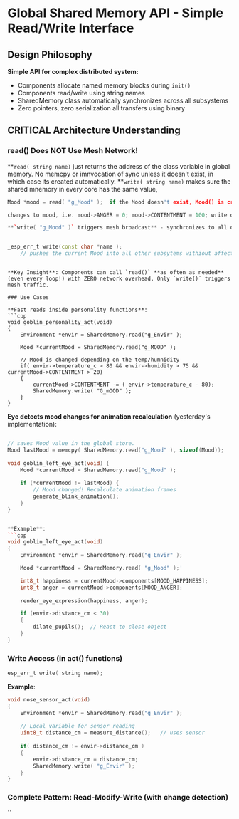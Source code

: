 # Global Shared Memory API - Simple Read/Write Interface

## Design Philosophy

**Simple API for complex distributed system:**
- Components allocate named memory blocks during `init()`
- Components read/write using string names
- SharedMemory class automatically synchronizes across all subsystems
- Zero pointers, zero serialization all transfers using binary

## CRITICAL Architecture Understanding

### read() Does NOT Use Mesh Network!

**`read( string name)` just returns the address of the class variable in global memory.  No memcpy or imnvocation of sync unless it doesn't exist, in which case its created automatically.
**`write( string name)` makes sure the shared mnemory in every core has the same value, 

```cpp
Mood *mood = read( "g_Mood" );  if the Mood doesn't exist, Mood() is created and automatically syncronized across all subsystems

changes to mood, i.e. mood->ANGER = 0; mood->CONTENTMENT = 100;	write directly into the memory buffer allocated for     

**`write( "g_Mood" )` triggers mesh broadcast** - synchronizes to all other subsystems:


_esp_err_t write(const char *name );
	// pushes the current Mood into all other subsytems withiout affecting anything else.

```
```

**Key Insight**: Components can call `read()` **as often as needed** (even every loop!) with ZERO network overhead. Only `write()` triggers mesh traffic.

### Use Cases

**Fast reads inside personality functions**:
```cpp
void goblin_personality_act(void) 
{
    Environment *envir = SharedMemory.read("g_Envir" );
    
    Mood *currentMood = SharedMemory.read("g_MOOD" );
	
	// Mood is changed depending on the temp/humnidity
	if( envir->temperature_c > 80 && envir->humidity > 75 && currentMood->CONTENTMENT > 20)
	{
		currentMood->CONTENTMENT -= ( envir->temperature_c - 80);
		SharedMemory.write( "G_mOOD" );
	}
}
```

**Eye detects mood changes for animation recalculation** (yesterday's implementation):
```cpp

// saves Mood value in the global store.
Mood lastMood = memcpy( SharedMemory.read("g_Mood" ), sizeof(Mood));
 
void goblin_left_eye_act(void) {
    Mood *currentMood = SharedMemory.read("g_Mood" );
    
    if (*currentMood != lastMood) {
        // Mood changed! Recalculate animation frames
        generate_blink_animation();
    }
}


**Example**:
```cpp
void goblin_left_eye_act(void) 
{
    Environment *envir = SharedMemory.read("g_Envir" );

    Mood *currentMood = SharedMemory.read( "g_Mood" );'

    int8_t happiness = currentMood->components[MOOD_HAPPINESS];
    int8_t anger = currentMood->components[MOOD_ANGER];
        
    render_eye_expression(happiness, anger);

	if (envir->distance_cm < 30) 
	{
		dilate_pupils();  // React to close object
    }
}
```

### Write Access (in act() functions)

```c
esp_err_t write( string name);
```


**Example**:
```cpp
void nose_sensor_act(void)
{
    Environment *envir = SharedMemory.read("g_Envir" );
	
    // Local variable for sensor reading
    uint8_t distance_cm = measure_distance();   // uses sensor
    
	if( distance_cm != envir->distance_cm )
	{
		envir->distance_cm = distance_cm;
		SharedMemory.write( "g_Envir" );
	}
}
```

### Complete Pattern: Read-Modify-Write (with change detection)

``


